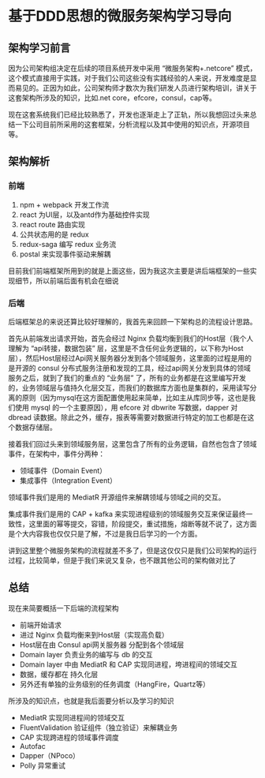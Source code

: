 # 基于DDD思想的微服务架构学习导向

## 架构学习前言

因为公司架构组决定在后续的项目系统开发中采用 “微服务架构+.netcore” 模式，这个模式直接用于实践，对于我们公司这些没有实践经验的人来说，开发难度是显而易见的。正因为如此，公司架构师才数次为我们研发人员进行架构培训，讲关于这套架构所涉及的知识，比如.net core，efcore，consul，cap等。

现在这套系统我们已经比较熟悉了，开发也逐渐走上了正轨，所以我想回过头来总结一下公司目前所采用的这套框架，分析流程以及其中使用的知识点，开源项目等。

## 架构解析

### 前端

1. npm + webpack 开发工作流
2. react 为UI层，以及antd作为基础控件实现
3. react route 路由实现
4. 公共状态用的是 redux
5. redux-saga 编写 redux 业务流
6. postal 来实现事件驱动来解耦

目前我们前端框架所用到的就是上面这些，因为我这次主要是讲后端框架的一些实现细节，所以前端后面有机会在细说

### 后端

后端框架总的来说还算比较好理解的，我首先来回顾一下架构总的流程设计思路。

首先从前端发出请求开始，首先会经过 Nginx 负载均衡到我们的Host层（我个人理解为 “api转接，数据包装” 层，这里是不含任何业务逻辑的，以下称为Host层），然后Host层经过Api网关服务器分发到各个领域服务，这里面的过程是用的是开源的 consul 分布式服务注册和发现的工具，经过api网关分发到具体的领域服务之后，就到了我们的重点的 “业务层” 了，所有的业务都是在这里编写开发的，业务领域层与值持久化层交互，而我们的数据库方面也是集群的，采用读写分离的原则（因为mysql在这方面配置使用起来简单，比如主从库同步等，这也是我们使用 mysql 的一个主要原因），用 efcore 对 dbwrite 写数据，dapper 对 dbread 读数据。除此之外，缓存，报表等需要对数据进行特定的加工也都是在这个数据存储层。

接着我们回过头来到领域服务层，这里包含了所有的业务逻辑，自然也包含了领域事件，在架构中，事件分两种：

- 领域事件（Domain Event）
- 集成事件（Integration Event）

领域事件我们是用的 MediatR 开源组件来解耦领域与领域之间的交互。

集成事件我们是用的 CAP + kafka 来实现进程级别的领域服务交互来保证最终一致性，这里面的幂等提交，容错，阶段提交，重试措施，熔断等就不说了，这方面是个大内容我也仅仅只是了解，不过是我日后学习的一个方面。

讲到这里整个微服务架构的流程就差不多了，但是这仅仅只是我们公司架构的运行过程，比较简单，但是于我们来说又复杂，也不跟其他公司的架构做对比了

## 总结

现在来简要概括一下后端的流程架构

- 前端开始请求
- 进过 Nginx 负载均衡来到Host层（实现高负载）
- Host层在由 Consul api网关服务器 分配到各个领域层
- Domain layer 负责业务的编写与 db 的交互
- Domain layer 中由 MediatR 和 CAP 实现同进程，垮进程间的领域交互
- 数据，缓存都在 持久化层
- 另外还有单独的业务级别的任务调度（HangFire，Quartz等）

所涉及的知识点，也就是我后面要分析以及学习的知识

- MediatR 实现同进程间的领域交互
- FluentValidation 验证组件（独立验证）来解耦业务
- CAP 实现跨进程的领域事件调度
- Autofac
- Dapper（NPoco）
- Polly 异常重试